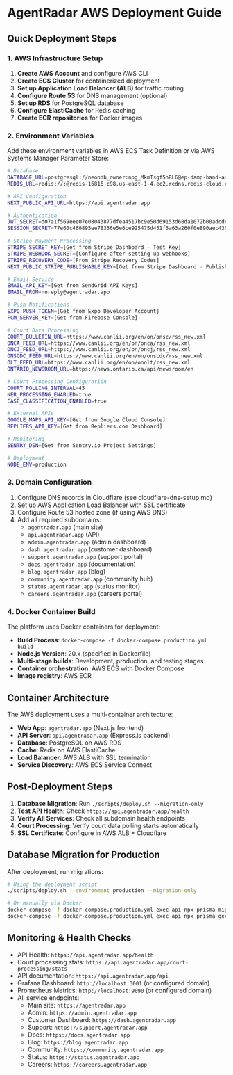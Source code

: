 # AgentRadar AWS Deployment Guide

## Quick Deployment Steps

### 1. AWS Infrastructure Setup

1. **Create AWS Account** and configure AWS CLI
2. **Create ECS Cluster** for containerized deployment
3. **Set up Application Load Balancer (ALB)** for traffic routing
4. **Configure Route 53** for DNS management (optional)
5. **Set up RDS** for PostgreSQL database
6. **Configure ElastiCache** for Redis caching
7. **Create ECR repositories** for Docker images

### 2. Environment Variables

Add these environment variables in AWS ECS Task Definition or via AWS Systems Manager Parameter Store:

```bash
# Database
DATABASE_URL=postgresql://neondb_owner:npg_MkmTsgf5hRL6@ep-damp-band-ado7eaqx-pooler.c-2.us-east-1.aws.neon.tech/neondb?sslmode=require&channel_binding=require
REDIS_URL=redis://:@redis-16816.c98.us-east-1-4.ec2.redns.redis-cloud.com:16816

# API Configuration  
NEXT_PUBLIC_API_URL=https://api.agentradar.app

# Authentication
JWT_SECRET=d07a1f569eee07e08043877dfea4517bc9e50d69153d68da1072b00adcdcbfc6c80add92a6092b3a956dc767621a77f5599bdd7852430252336b3fb06fa7b368
SESSION_SECRET=77e60c460895ee78356e5e6ce925475d451f5a63a260f0e890aec435ea80c794

# Stripe Payment Processing  
STRIPE_SECRET_KEY=[Get from Stripe Dashboard - Test Key]
STRIPE_WEBHOOK_SECRET=[Configure after setting up webhooks]
STRIPE_RECOVERY_CODE=[From Stripe Recovery Codes]
NEXT_PUBLIC_STRIPE_PUBLISHABLE_KEY=[Get from Stripe Dashboard - Publishable Key]

# Email Service
EMAIL_API_KEY=[Get from SendGrid API Keys]
EMAIL_FROM=noreply@agentradar.app

# Push Notifications
EXPO_PUSH_TOKEN=[Get from Expo Developer Account]
FCM_SERVER_KEY=[Get from Firebase Console]

# Court Data Processing
COURT_BULLETIN_URL=https://www.canlii.org/en/on/onsc/rss_new.xml
ONCA_FEED_URL=https://www.canlii.org/en/on/onca/rss_new.xml
ONCJ_FEED_URL=https://www.canlii.org/en/on/oncj/rss_new.xml
ONSCDC_FEED_URL=https://www.canlii.org/en/on/onscdc/rss_new.xml
OLT_FEED_URL=https://www.canlii.org/en/on/onolt/rss_new.xml
ONTARIO_NEWSROOM_URL=https://news.ontario.ca/api/newsroom/en

# Court Processing Configuration
COURT_POLLING_INTERVAL=45
NER_PROCESSING_ENABLED=true
CASE_CLASSIFICATION_ENABLED=true

# External APIs  
GOOGLE_MAPS_API_KEY=[Get from Google Cloud Console]
REPLIERS_API_KEY=[Get from Repliers.com Dashboard]

# Monitoring
SENTRY_DSN=[Get from Sentry.io Project Settings]

# Deployment
NODE_ENV=production
```

### 3. Domain Configuration

1. Configure DNS records in Cloudflare (see cloudflare-dns-setup.md)
2. Set up AWS Application Load Balancer with SSL certificate
3. Configure Route 53 hosted zone (if using AWS DNS)
4. Add all required subdomains:
   - `agentradar.app` (main site)
   - `api.agentradar.app` (API)
   - `admin.agentradar.app` (admin dashboard)
   - `dash.agentradar.app` (customer dashboard)
   - `support.agentradar.app` (support portal)
   - `docs.agentradar.app` (documentation)
   - `blog.agentradar.app` (blog)
   - `community.agentradar.app` (community hub)
   - `status.agentradar.app` (status monitor)
   - `careers.agentradar.app` (careers portal)

### 4. Docker Container Build

The platform uses Docker containers for deployment:
- **Build Process**: `docker-compose -f docker-compose.production.yml build`
- **Node.js Version**: 20.x (specified in Dockerfile)
- **Multi-stage builds**: Development, production, and testing stages
- **Container orchestration**: AWS ECS with Docker Compose
- **Image registry**: AWS ECR

## Container Architecture

The AWS deployment uses a multi-container architecture:
- **Web App**: `agentradar.app` (Next.js frontend)
- **API Server**: `api.agentradar.app` (Express.js backend)
- **Database**: PostgreSQL on AWS RDS
- **Cache**: Redis on AWS ElastiCache
- **Load Balancer**: AWS ALB with SSL termination
- **Service Discovery**: AWS ECS Service Connect

## Post-Deployment Steps

1. **Database Migration**: Run `./scripts/deploy.sh --migration-only`
2. **Test API Health**: Check `https://api.agentradar.app/health`
3. **Verify All Services**: Check all subdomain health endpoints
4. **Court Processing**: Verify court data polling starts automatically
5. **SSL Certificate**: Configure in AWS ALB + Cloudflare

## Database Migration for Production

After deployment, run migrations:

```bash
# Using the deployment script
./scripts/deploy.sh --environment production --migration-only

# Or manually via Docker
docker-compose -f docker-compose.production.yml exec api npx prisma migrate deploy
docker-compose -f docker-compose.production.yml exec api npx prisma generate
```

## Monitoring & Health Checks

- API Health: `https://api.agentradar.app/health`
- Court processing stats: `https://api.agentradar.app/court-processing/stats`
- API documentation: `https://api.agentradar.app/api`
- Grafana Dashboard: `http://localhost:3001` (or configured domain)
- Prometheus Metrics: `http://localhost:9090` (or configured domain)
- All service endpoints:
  - Main site: `https://agentradar.app`
  - Admin: `https://admin.agentradar.app`
  - Customer Dashboard: `https://dash.agentradar.app`
  - Support: `https://support.agentradar.app`
  - Docs: `https://docs.agentradar.app`
  - Blog: `https://blog.agentradar.app`
  - Community: `https://community.agentradar.app`
  - Status: `https://status.agentradar.app`
  - Careers: `https://careers.agentradar.app`
